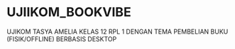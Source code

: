 # UJIIKOM_BOOKVIBE
UJIKOM TASYA AMELIA KELAS 12 RPL 1 DENGAN TEMA PEMBELIAN BUKU (FISIK/OFFLINE) BERBASIS DESKTOP
